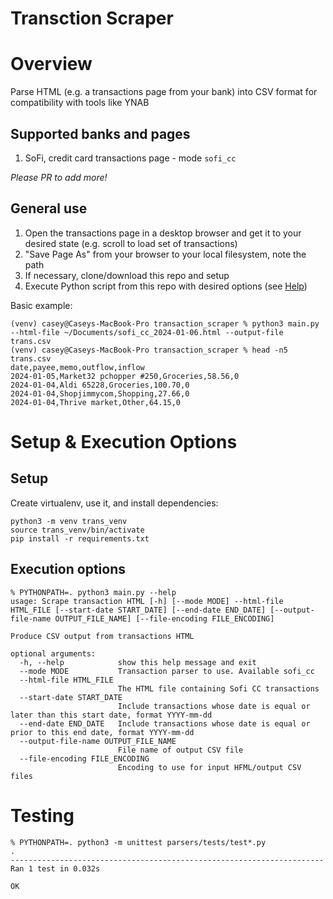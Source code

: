 # Transction Scraper

# Overview

Parse HTML (e.g. a transactions page from your bank) into CSV format for compatibility with tools like YNAB

## Supported banks and pages

1. SoFi, credit card transactions page - mode `sofi_cc`

_Please PR to add more!_

## General use

1. Open the transactions page in a desktop browser and get it to your desired state (e.g. scroll to load set of transactions)
1. "Save Page As" from your browser to your local filesystem, note the path
1. If necessary, clone/download this repo and setup
1. Execute Python script from this repo with desired options (see [Help](#help))

Basic example:

```console
(venv) casey@Caseys-MacBook-Pro transaction_scraper % python3 main.py --html-file ~/Documents/sofi_cc_2024-01-06.html --output-file trans.csv
(venv) casey@Caseys-MacBook-Pro transaction_scraper % head -n5 trans.csv
date,payee,memo,outflow,inflow
2024-01-05,Market32 pchopper #250,Groceries,58.56,0
2024-01-04,Aldi 65228,Groceries,100.70,0
2024-01-04,Shopjimmycom,Shopping,27.66,0
2024-01-04,Thrive market,Other,64.15,0
```

# Setup & Execution Options

## Setup

Create virtualenv, use it, and install dependencies:

```console
python3 -m venv trans_venv
source trans_venv/bin/activate
pip install -r requirements.txt
```

## Execution options

```console
% PYTHONPATH=. python3 main.py --help
usage: Scrape transaction HTML [-h] [--mode MODE] --html-file HTML_FILE [--start-date START_DATE] [--end-date END_DATE] [--output-file-name OUTPUT_FILE_NAME] [--file-encoding FILE_ENCODING]

Produce CSV output from transactions HTML

optional arguments:
  -h, --help            show this help message and exit
  --mode MODE           Transaction parser to use. Available sofi_cc
  --html-file HTML_FILE
                        The HTML file containing Sofi CC transactions
  --start-date START_DATE
                        Include transactions whose date is equal or later than this start date, format YYYY-mm-dd
  --end-date END_DATE   Include transactions whose date is equal or prior to this end date, format YYYY-mm-dd
  --output-file-name OUTPUT_FILE_NAME
                        File name of output CSV file
  --file-encoding FILE_ENCODING
                        Encoding to use for input HFML/output CSV files
```

# Testing

```console
% PYTHONPATH=. python3 -m unittest parsers/tests/test*.py
.
----------------------------------------------------------------------
Ran 1 test in 0.032s

OK
```